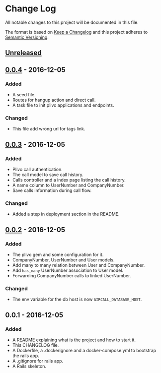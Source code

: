 # Change Log
All notable changes to this project will be documented in this file.

The format is based on [Keep a Changelog](http://keepachangelog.com/)
and this project adheres to [Semantic Versioning](http://semver.org/).

## [Unreleased]

## [0.0.4] - 2016-12-05
### Added
 - A seed file.
 - Routes for hangup action and direct call.
 - A task file to init plivo applications and endpoints.

### Changed
 - This file add wrong url for tags link.  

## [0.0.3] - 2016-12-05
### Added
 - Plivo call authentication.
 - The call model to save call history.
 - Calls controller and a index page listing the call history.
 - A name column to UserNumber and CompanyNumber.
 - Save calls information during call flow.

### Changed
 - Added a step in deployment section in the README.

## [0.0.2] - 2016-12-05
### Added
 - The plivo gem and some configuration for it.
 - CompanyNumber, UserNumber and User models.
 - Add many to many relation between User and CompanyNumber.
 - Add `has_many` UserNumber association to User model.
 - Forwarding CompanyNumber calls to linked UserNumber.

### Changed
 - The env variable for the db host is now `AIRCALL_DATABASE_HOST`.

## 0.0.1 - 2016-12-05
### Added
 - A README explaining what is the project and how to start it.
 - This CHANGELOG file.
 - A Dockerfile, a .dockerignore and a docker-compose.yml to bootstrap the rails app.
 - A .gitignore for rails app.
 - A Rails skeleton.

[Unreleased]: https://github.com/Bit-Doctor/aircall-test/compare/v0.0.4...HEAD
[0.0.4]: https://github.com/Bit-Doctor/aircall-test/compare/v0.0.3...v0.0.4
[0.0.3]: https://github.com/Bit-Doctor/aircall-test/compare/v0.0.2...v0.0.3
[0.0.2]: https://github.com/Bit-Doctor/aircall-test/compare/v0.0.1...v0.0.2
